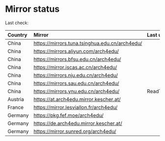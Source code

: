<script src="./time.js"></script>
# Mirror status
Last check: <script type="text/javascript">localize(1692472341.2885897);</script>

|Country|Mirror|Last update|
|:------|:-----|:----------|
|China|https://mirrors.tuna.tsinghua.edu.cn/arch4edu/|<script type="text/javascript">localize(1692469551);</script>|
|China|https://mirrors.aliyun.com/arch4edu/|<script type="text/javascript">localize(1692342836);</script>|
|China|https://mirrors.bfsu.edu.cn/arch4edu/|<script type="text/javascript">localize(1692469551);</script>|
|China|https://mirror.iscas.ac.cn/arch4edu/|<script type="text/javascript">localize(1692426448);</script>|
|China|https://mirrors.nju.edu.cn/arch4edu/|<script type="text/javascript">localize(1692383819);</script>|
|China|https://mirrors.sau.edu.cn/arch4edu/|<script type="text/javascript">localize(1692426448);</script>|
|China|https://mirrors.ynu.edu.cn/arch4edu/|ReadTimeout|
|Austria|https://at.arch4edu.mirror.kescher.at/|<script type="text/javascript">localize(1692469551);</script>|
|France|https://mirror.lesviallon.fr/arch4edu/|<script type="text/javascript">localize(1692426448);</script>|
|Germany|https://pkg.fef.moe/arch4edu/|<script type="text/javascript">localize(1692469551);</script>|
|Germany|https://de.arch4edu.mirror.kescher.at/|<script type="text/javascript">localize(1692469551);</script>|
|Germany|https://mirror.sunred.org/arch4edu/|<script type="text/javascript">localize(1692469551);</script>|

<script src="./tablefilter/tablefilter.js"></script>
<script src="./table.js"></script>